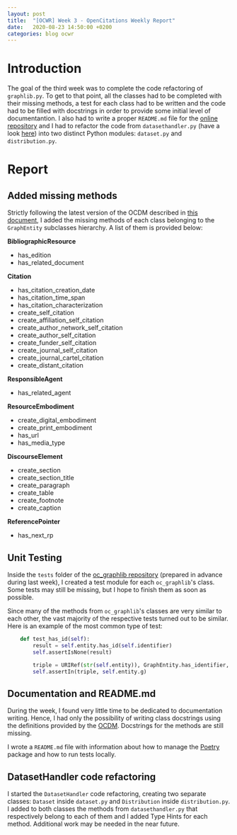 ```yaml
---
layout: post
title:  "[OCWR] Week 3 - OpenCitations Weekly Report"
date:   2020-08-23 14:50:00 +0200
categories: blog ocwr
---
```

# Introduction
The goal of the third week was to complete the code refactoring of `graphlib.py`. To get to that point, all the classes had to be 
completed with their missing methods, a test for each class had to be written and the code had to be filled with docstrings 
in order to provide some initial level of documentantion. I also had to write a proper `README.md` file for the 
[online repository][oc_graphlib_github] and I had to refactor the code from `datasethandler.py` (have a look [here][datasethandler]) into two distinct Python modules: `dataset.py` and `distribution.py`.

# Report

## Added missing methods
Strictly following the latest version of the OCDM described in [this document][ocdm-2.0.1], I added the missing methods of each class 
belonging to the `GraphEntity` subclasses hierarchy. A list of them is provided below:

__BibliographicResource__
  * has_edition
  * has_related_document

__Citation__
  * has_citation_creation_date
  * has_citation_time_span
  * has_citation_characterization
  * create_self_citation
  * create_affiliation_self_citation
  * create_author_network_self_citation
  * create_author_self_citation
  * create_funder_self_citation
  * create_journal_self_citation
  * create_journal_cartel_citation
  * create_distant_citation

__ResponsibleAgent__
  * has_related_agent

__ResourceEmbodiment__
  * create_digital_embodiment
  * create_print_embodiment
  * has_url
  * has_media_type

__DiscourseElement__
  * create_section
  * create_section_title
  * create_paragraph
  * create_table
  * create_footnote
  * create_caption

__ReferencePointer__
  * has_next_rp

## Unit Testing
Inside the `tests` folder of the [oc_graphlib repository][oc_graphlib_github] (prepared in advance during last week), I created a test module
for each `oc_graphlib`'s class. Some tests may still be missing, but I hope to finish them as soon as possible.

Since many of the methods from `oc_graphlib`'s classes are very similar to each other, the vast majority of the respective tests turned out
to be similar. Here is an example of the most common type of test:

``` python
    def test_has_id(self):
        result = self.entity.has_id(self.identifier)
        self.assertIsNone(result)

        triple = URIRef(str(self.entity)), GraphEntity.has_identifier, URIRef(str(self.identifier))
        self.assertIn(triple, self.entity.g)
```

## Documentation and README.md
During the week, I found very little time to be dedicated to documentation writing. Hence, I had only the possibility of writing class docstrings
using the definitions provided by the [OCDM][ocdm-2.0.1]. Docstrings for the methods are still missing.

I wrote a `README.md` file with information about how to manage the [Poetry][poetry] package and how to run tests locally.

## DatasetHandler code refactoring
I started the `DatasetHandler` code refactoring, creating two separate classes: `Dataset` inside `dataset.py` and `Distribution` inside 
`distribution.py`. I added to both classes the methods from `datasethandler.py` that respectively belong to each of them and I added Type Hints
for each method. Additional work may be needed in the near future.

[datasethandler]:      https://github.com/opencitations/ccc/blob/master/scripts/script/ocdm/datasethandler.py
[oc_graphlib_github]:  https://github.com/iosonopersia/oc_graphlib
[ocdm-2.0.1]:          https://figshare.com/articles/Metadata_for_the_OpenCitations_Corpus/3443876
[poetry]:              https://python-poetry.org/